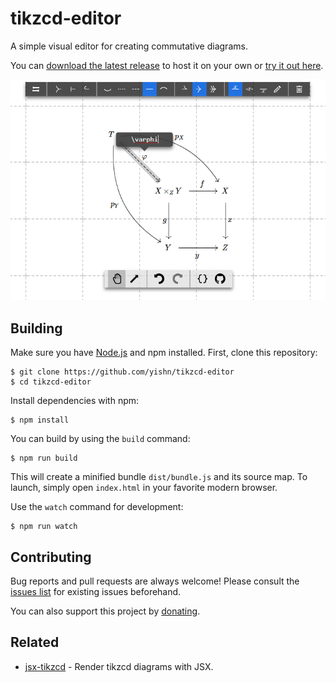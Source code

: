 # tikzcd-editor

A simple visual editor for creating commutative diagrams.

You can [download the latest release](https://github.com/yishn/tikzcd-editor/releases) to host it on your own or [try it out here](https://tikzcd.yichuanshen.de/).

![Screenshot](./screenshot.png)

## Building

Make sure you have [Node.js](https://nodejs.org/) and npm installed. First, clone this repository:

~~~
$ git clone https://github.com/yishn/tikzcd-editor
$ cd tikzcd-editor
~~~

Install dependencies with npm:

~~~
$ npm install
~~~

You can build by using the `build` command:

~~~
$ npm run build
~~~

This will create a minified bundle `dist/bundle.js` and its source map. To launch, simply open `index.html` in your favorite modern browser.

Use the `watch` command for development:

~~~
$ npm run watch
~~~

## Contributing

Bug reports and pull requests are always welcome! Please consult the [issues list](https://github.com/yishn/tikzcd-editor/issues) for existing issues beforehand.

You can also support this project by [donating](https://paypal.me/yishn/4).

## Related

* [jsx-tikzcd](https://github.com/yishn/jsx-tikzcd) - Render tikzcd diagrams with JSX.
